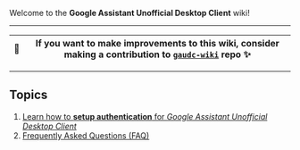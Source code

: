 Welcome to the **Google Assistant Unofficial Desktop Client** wiki!

---

| 📖 | If you want to make improvements to this wiki, consider making a contribution to [`gaudc-wiki`](https://github.com/Melvin-Abraham/gaudc-wiki) repo ✨ |
|--|--|

---

## Topics
1. [Learn how to **setup authentication** for _Google Assistant Unofficial Desktop Client_][1]
2. [Frequently Asked Questions (FAQ)][2]

[1]: <https://github.com/Melvin-Abraham/Google-Assistant-Unofficial-Desktop-Client/wiki/Setup-Authentication-for-Google-Assistant-Unofficial-Desktop-Client>

[2]: <https://github.com/Melvin-Abraham/Google-Assistant-Unofficial-Desktop-Client/wiki/Frequently-Asked-Questions-(FAQ)>
